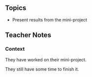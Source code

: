 

## Topics

- Present results from the mini-project 



## Teacher Notes

### Context

They have worked on their mini-project.

They still have some time to finish it.
